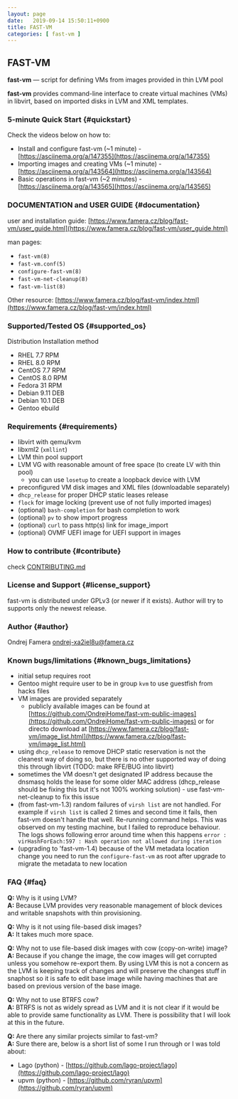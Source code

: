 ```yaml
---
layout: page
date:   2019-09-14 15:50:11+0900
title: FAST-VM
categories: [ fast-vm ]
---
```


## FAST-VM

**fast-vm** — script for defining VMs from images provided in thin LVM pool

**fast-vm** provides command-line interface to create virtual machines (VMs) in libvirt,
based on imported disks in LVM and XML templates.

### 5-minute Quick Start {#quickstart}
Check the videos below on how to:
- Install and configure fast-vm (~1 minute) - [https://asciinema.org/a/147355](https://asciinema.org/a/147355)
- Importing images and creating VMs (~1 minute) - [https://asciinema.org/a/143564](https://asciinema.org/a/143564)
- Basic operations in fast-vm (~2 minutes) - [https://asciinema.org/a/143565](https://asciinema.org/a/143565)

### DOCUMENTATION and USER GUIDE {#documentation}
user and installation guide:
  [https://www.famera.cz/blog/fast-vm/user_guide.html](https://www.famera.cz/blog/fast-vm/user_guide.html)

man pages:
- `fast-vm(8)`
- `fast-vm.conf(5)`
- `configure-fast-vm(8)`
- `fast-vm-net-cleanup(8)`
- `fast-vm-list(8)`

Other resource: [https://www.famera.cz/blog/fast-vm/index.html](https://www.famera.cz/blog/fast-vm/index.html)

### Supported/Tested OS {#supported_os}
Distribution    Installation method
- RHEL 7.7	RPM
- RHEL 8.0	RPM
- CentOS 7.7	RPM
- CentOS 8.0	RPM
- Fedora 31	RPM
- Debian 9.11	DEB
- Debian 10.1	DEB
- Gentoo	ebuild

### Requirements {#requirements}
- libvirt with qemu/kvm
- libxml2 (`xmllint`)
- LVM thin pool support
- LVM VG with reasonable amount of free space (to create LV with thin pool)
  - you can use `losetup` to create a loopback device with LVM
- preconfigured VM disk images and XML files (downloadable separately)
- `dhcp_release` for proper DHCP static leases release
- `flock` for image locking (prevent use of not fully imported images)
- (optional) `bash-completion` for bash completion to work
- (optional) `pv` to show import progress
- (optional) `curl` to pass http(s) link for image_import
- (optional) OVMF UEFI image for UEFI support in images

### How to contribute {#contribute}
check [CONTRIBUTING.md](CONTRIBUTING.md)

### License and Support {#license_support}
fast-vm is distributed under GPLv3 (or newer if it exists).
Author will try to supports only the newest release.

### Author {#author}
Ondrej Famera <ondrej-xa2iel8u@famera.cz>

### Known bugs/limitations {#known_bugs_limitations}
- initial setup requires root
- Gentoo might require user to be in group `kvm` to use guestfish from hacks files
- VM images are provided separately
  - publicly available images can be found at [https://github.com/OndrejHome/fast-vm-public-images](https://github.com/OndrejHome/fast-vm-public-images) or for directo download at [https://www.famera.cz/blog/fast-vm/image_list.html](https://www.famera.cz/blog/fast-vm/image_list.html)
- using `dhcp_release` to remove DHCP static reservation is not the cleanest
  way of doing so, but there is no other supported way of doing this through libvirt
  (TODO: make RFE/BUG into libvirt)
- sometimes the VM doesn't get designated IP address because the dnsmasq holds
  the lease for some older MAC address (dhcp_release should be fixing this but
  it's not 100% working solution) - use fast-vm-net-cleanup to fix this issue
- (from fast-vm-1.3) random failures of `virsh list` are not handled. For example if `virsh list` is called
  2 times and second time it fails, then fast-vm doesn't handle that well. Re-running command helps.
  This was observed on my testing machine, but I failed to reproduce behaviour.
  The logs shows following error around time when this happens
    `error : virHashForEach:597 : Hash operation not allowed during iteration`
- (upgrading to 'fast-vm-1.4) because of the VM metadata location change you need to run
  the `configure-fast-vm` as root after upgrade to migrate the metadata to new location

### FAQ {#faq}
**Q:** Why is it using LVM?   
**A:** Because LVM provides very reasonable management of block devices and writable snapshots
with thin provisioning.

**Q:** Why is it not using file-based disk images?   
**A:** It takes much more space.

**Q:** Why not to use file-based disk images with cow (copy-on-write) image?   
**A:** Because if you change the image, the cow images will get corrupted unless you somehow
re-export them. By using LVM this is not a concern as the LVM is keeping track of changes
and will preserve the changes stuff in snaphost so it is safe to edit base image while having
machines that are based on previous version of the base image.

**Q:** Why not to use BTRFS cow?   
**A:** BTRFS is not as widely spread as LVM and it is not clear if it would be able to provide same
functionality as LVM. There is possibility that I will look at this in the future.

**Q:** Are there any similar projects similar to fast-vm?   
**A:** Sure there are, below is a short list of some I run through or I was told about:
- Lago (python) - [https://github.com/lago-project/lago](https://github.com/lago-project/lago)
- upvm (python) - [https://github.com/ryran/upvm](https://github.com/ryran/upvm)
